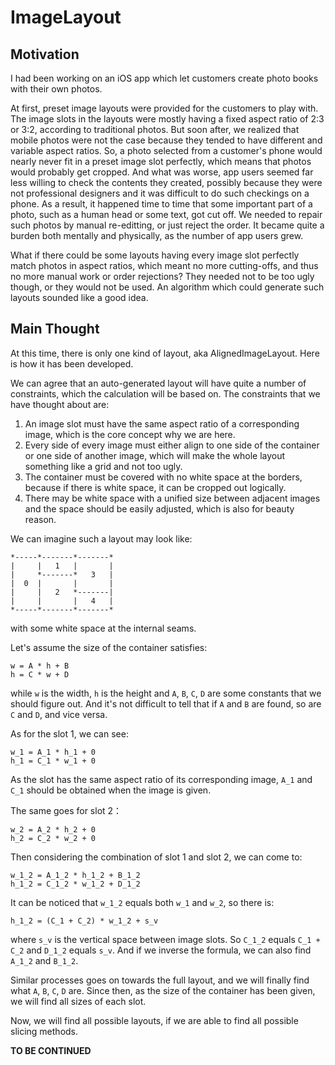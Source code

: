 # ImageLayout

## Motivation

I had been working on an iOS app which let customers create photo books with their own photos.

At first, preset image layouts were provided for the customers to play with. The image slots in the layouts were mostly having a fixed aspect ratio of 2:3 or 3:2, according to traditional photos. But soon after, we realized that mobile photos were not the case because they tended to have different and variable aspect ratios. So, a photo selected from a customer's phone would nearly never fit in a preset image slot perfectly, which means that photos would probably get cropped. And what was worse, app users seemed far less willing to check the contents they created, possibly because they were not professional designers and it was difficult to do such checkings on a phone. As a result, it happened time to time that some important part of a photo, such as a human head or some text, got cut off. We needed to repair such photos by manual re-editting, or just reject the order. It became quite a burden both mentally and physically, as the number of app users grew.

What if there could be some layouts having every image slot perfectly match photos in aspect ratios, which meant no more cutting-offs, and thus no more manual work or order rejections? They needed not to be too ugly though, or they would not be used. An algorithm which could generate such layouts sounded like a good idea.

## Main Thought

At this time, there is only one kind of layout, aka AlignedImageLayout. Here is how it has been developed.

We can agree that an auto-generated layout will have quite a number of constraints, which the calculation will be based on. The constraints that we have thought about are:
1. An image slot must have the same aspect ratio of a corresponding image, which is the core concept why we are here.
1. Every side of every image must either align to one side of the container or one side of another image, which will make the whole layout something like a grid and not too ugly.
1. The container must be covered with no white space at the borders, because if there is white space, it can be cropped out logically.
1. There may be white space with a unified size between adjacent images and the space should be easily adjusted, which is also for beauty reason.

We can imagine such a layout may look like:
```
*-----*-------*-------*
|     |   1   |       |
|     *-------*   3   |
|  0  |       |       |
|     |   2   *-------|
|     |       |   4   |
*-----*-------*-------*
```
with some white space at the internal seams.

Let's assume the size of the container satisfies:
```
w = A * h + B
h = C * w + D
```
while `w` is the width, `h` is the height and `A`, `B`, `C`, `D` are some constants that we should figure out. And it's not difficult to tell that if `A` and `B` are found, so are `C` and `D`, and vice versa.

As for the slot 1, we can see:
```
w_1 = A_1 * h_1 + 0
h_1 = C_1 * w_1 + 0
```
As the slot has the same aspect ratio of its corresponding image, `A_1` and `C_1` should be obtained when the image is given.

The same goes for slot 2：
```
w_2 = A_2 * h_2 + 0
h_2 = C_2 * w_2 + 0
```

Then considering the combination of slot 1 and slot 2, we can come to:
```
w_1_2 = A_1_2 * h_1_2 + B_1_2
h_1_2 = C_1_2 * w_1_2 + D_1_2
```
It can be noticed that `w_1_2` equals both `w_1` and `w_2`, so there is:
```
h_1_2 = (C_1 + C_2) * w_1_2 + s_v
```
where `s_v` is the vertical space between image slots. So `C_1_2` equals `C_1 + C_2` and `D_1_2` equals `s_v`. And if we inverse the formula, we can also find `A_1_2` and `B_1_2`.

Similar processes goes on towards the full layout, and we will finally find what `A`, `B`, `C`, `D` are. Since then, as the size of the container has been given, we will find all sizes of each slot.

Now, we will find all possible layouts, if we are able to find all possible slicing methods.

__TO BE CONTINUED__
